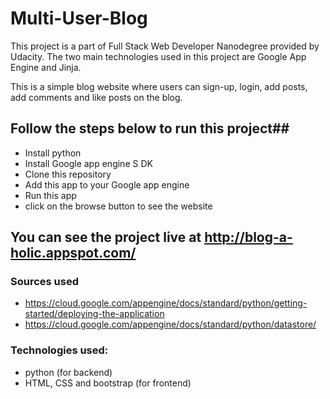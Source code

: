 # Multi-User-Blog
This project is a part of Full Stack Web Developer Nanodegree provided by Udacity.
The two main technologies used in this project are Google App Engine and Jinja.

This is a simple blog website where users can sign-up, login, add posts, add comments and like posts on the blog.

## Follow the steps below to run this project##
* Install python
* Install Google app engine S DK
* Clone this repository
* Add this app to your Google app engine
* Run this app
* click on the browse button to see the website

## You can see the project live at http://blog-a-holic.appspot.com/ ## 

### Sources used ###
* https://cloud.google.com/appengine/docs/standard/python/getting-started/deploying-the-application
* https://cloud.google.com/appengine/docs/standard/python/datastore/

### Technologies used: ###
* python (for backend)
* HTML, CSS and bootstrap (for frontend)
